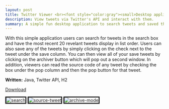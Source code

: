 ```yaml
---
layout: post
title: Twitter Viewer <br><font style="color:gray"><small>Desktop application</small></font>
description: View tweets via Twitter's API and interact with them.
summary: A simple fun desktop application to search tweets and saved them.
---
```

<style>
    h1{
        color: skyblue;
    }
</style>
With this simple application users can search for tweets in the search box and have the most recent 20 revelant tweets display in list order. Users can also save any of the tweets by simply clicking on the check next to the tweet under the save column. You can then view all of your save tweets by clicking on the archiver button which will pop out a second window. In addition, viewers can read the source code of any tweet by checking the box under the pop column and then the pop button for that tweet.

<strong>Written:</strong> Java, Twitter API, H2

<a href="https://github.com/Michaelamay/TwitterViewer/raw/master/dist/TweetViewer.jar">Download</a>

<img src="https://i.ibb.co/XY2y5V6/search.png" alt="search" border="3">
<img src="https://i.ibb.co/D9frf9H/source-tweet.png" alt="source-tweet" border="3">
<img src="https://i.ibb.co/r7Tzhqw/archive-mode.png" alt="archive-mode" border="3">








